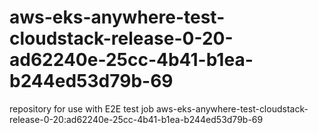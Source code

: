 # aws-eks-anywhere-test-cloudstack-release-0-20-ad62240e-25cc-4b41-b1ea-b244ed53d79b-69
repository for use with E2E test job aws-eks-anywhere-test-cloudstack-release-0-20:ad62240e-25cc-4b41-b1ea-b244ed53d79b-69
